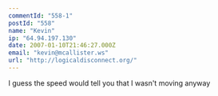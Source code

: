 ```yaml
---
commentId: "558-1"
postId: "558"
name: "Kevin"
ip: "64.94.197.130"
date: 2007-01-10T21:46:27.000Z
email: "kevin@mcallister.ws"
url: "http://logicaldisconnect.org/"
---
```

<p>I guess the speed would tell you that I wasn't moving anyway</p>